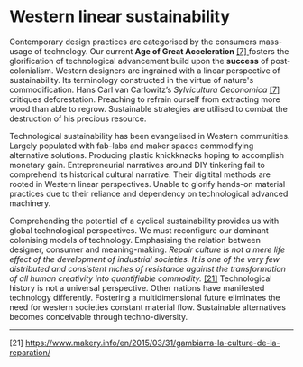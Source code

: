 # Western linear sustainability



Contemporary design practices are categorised by the consumers mass-usage of technology. Our current **Age of Great Acceleration** <a href="https://www.berghahnbooks.com/downloads/intros/OldenzielCycling_intro.pdf"> [7] </a> fosters the glorification of technological advancement build upon the **success** of post-colonialism. Western designers are ingrained with a linear perspective of sustainability. Its terminology constructed in the virtue of nature's commodification. Hans Carl van Carlowitz’s *Sylvicultura Oeconomica* <a href="https://www.berghahnbooks.com/downloads/intros/OldenzielCycling_intro.pdf"> [7] </a> critiques deforestation. Preaching to refrain ourself from extracting more wood than able to regrow. Sustainable strategies are utilised to combat the destruction of his precious resource. 


Technological sustainability has been evangelised in Western communities. Largely populated with fab-labs and maker spaces commodifying alternative solutions. Producing plastic knickknacks hoping to accomplish monetary gain. Entrepreneurial narratives around DIY tinkering fail to comprehend its historical cultural narrative. Their digitital methods are rooted in Western linear perspectives. Unable to glorify hands-on material practices due to their reliance and dependency on technological advanced machinery. 



Comprehending the potential of a cyclical sustainability provides us with global technological perspectives. We must reconfigure our dominant colonising models of technology. Emphasising the relation between designer, consumer and meaning-making. *Repair culture is not a mere life effect of the development of industrial societies. It is one of the very few distributed and consistent niches of resistance against the transformation of all human creativity into quantifiable commodity.* <a href="https://www.makery.info/en/2015/03/31/gambiarra-la-culture-de-la-reparation/" target=“_blank”>[21]</a> Technological history is not a universal perspective. Other nations have manifested technology differently. Fostering a multidimensional future eliminates the need for western societies constant material flow. Sustainable alternatives becomes conceivable through techno-diversity. 

---
[21] https://www.makery.info/en/2015/03/31/gambiarra-la-culture-de-la-reparation/
